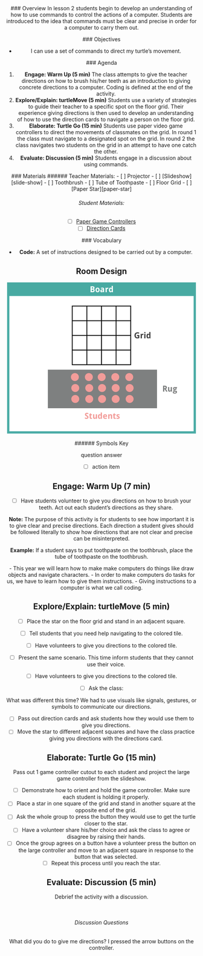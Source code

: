 <header class='header' title='Lesson 2' subtitle='turtleMove Part I'/>

<notable>
<iconp src='/icons/activity.png'>### Overview</iconp>
In lesson 2 students begin to develop an understanding of how to use commands to control the actions of a computer. Students are introduced to the idea that commands must be clear and precise in order for a computer to carry them out. 

<iconp src='/icons/objectives.png'>### Objectives</iconp>
- I can use a set of commands to direct my turtle’s movement.

<iconp src='/icons/agenda.png'>### Agenda</iconp>

1. **Engage: Warm Up (5 min)** The class attempts to give the teacher directions on how to brush his/her teeth as an introduction to giving concrete directions to a computer. Coding is defined at the end of the activity.
1. **Explore/Explain: turtleMove (5 min)** Students use a variety of strategies to guide their teacher to a specific spot on the floor grid. Their experience giving directions is then used to develop an understanding of how to use the direction cards to navigate a person on the floor grid.
1. **Elaborate: Turtle Go (15 min)** Students use paper video game controllers to direct the movements of classmates on the grid. In round 1 the class must navigate to a designated spot on the grid. In round 2 the class navigates two students on the grid in an attempt to have one catch the other.
1. **Evaluate: Discussion (5 min)** Students engage in a discussion about using commands.

<note>
<iconp src='/icons/materials.png'>### Materials</iconp>
###### Teacher Materials:
- [ ] Projector
- [ ] [Slideshow][slide-show]
- [ ] Toothbrush
- [ ] Tube of Toothpaste
- [ ] Floor Grid
- [ ] [Paper Star][paper-star] 

###### Student Materials:
- [ ] [Paper Game Controllers][paper-controllers]
- [ ] [Direction Cards][direction-cards]

<iconp src='/icons/vocab.png'>### Vocabulary</iconp>

- **Code:** A set of instructions designed to be carried out by a computer.

</note>

<pagebreak/>

## Room Design

![room](./images/layout-rug-grid.png)

<note borderLeft='2px solid green' mt='2em'>
###### Symbols Key

<iconp ml='1.65em' type='question'>question</iconp>
<iconp ml='1.65em' type='answer'>answer</iconp>
- [ ] action item
</note>

<pagebreak/>


## Engage: Warm Up (7 min)

- [ ] Have students volunteer to give you directions on how to brush your teeth. Act out each student’s directions as they share.


**Note:** The purpose of this activity is for students to see how important it is to give clear and precise directions. Each direction a student gives should be followed literally to show how directions that are not clear and precise can be misinterpreted. 

**Example:** If a student says to put toothpaste on the toothbrush, place the tube of toothpaste on the toothbrush.


<note type='key' title='Key Points'>
- This year we will learn how to make make computers do things like draw objects and navigate characters.
- In order to make computers do tasks for us, we have to learn how to give them instructions.
- Giving instructions to a computer is what we call coding.
</note>

## Explore/Explain: turtleMove (5 min) 

- [ ] Place the star on the floor grid and stand in an adjacent square.
- [ ] Tell students that you need help navigating to the colored tile.
- [ ] Have volunteers to give you directions to the colored tile.


- [ ] Present the same scenario. This time inform students that they cannot use their voice. 
- [ ] Have volunteers to give you directions to the colored tile.
- [ ] Ask the class:

<iconp type='question'>What was different this time?</iconp>
<iconp type='answer'>We had to use visuals like signals, gestures, or symbols to communicate our directions.</iconp>

- [ ] Pass out direction cards and ask students how they would use them to give you directions.
- [ ] Move the star to different adjacent squares and have the class practice giving you directions with the directions card.

## Elaborate: Turtle Go (15 min)

Pass out 1 game controller cutout to each student and project the large game controller from the slideshow.
<br/>
- [ ] Demonstrate how to orient and hold the game controller. Make sure each student is holding it properly.
- [ ] Place a star in one square of the grid and stand in another square at the opposite end of the grid.
- [ ] Ask the whole group to press the button they would use to get the turtle closer to the star.
- [ ] Have a volunteer share his/her choice and ask the class to agree or disagree by raising their hands.
- [ ] Once the group agrees on a button have a volunteer press the button on the large controller and move to an adjacent square in response to the button that was selected.
- [ ] Repeat this process until you reach the star.

## Evaluate: Discussion (5 min)

Debrief the activity with a discussion.

<br/>

###### Discussion Questions

<iconp type='question'>What did you do to give me directions?</iconp>
<iconp type='answer'>I pressed the arrow buttons on the controller.</iconp>

</notable>

[slide-show]: https://drive.google.com/open?id=1Ff8QsgmBG1q5Pa-Kq14IPe-3HArs8f7EAW73lxKFVBk
[paper-star]: https://drive.google.com/open?id=0B48_2vIyABioelNBOFh0VHhWaEE
[paper-controllers]: https://drive.google.com/open?id=0B48_2vIyABioRVJkODVORy1FNEk
[direction-cards]: https://drive.google.com/open?id=0B48_2vIyABioRm5NbkN4VGxZU2s

